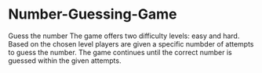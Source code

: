 # Number-Guessing-Game
Guess the number
The game offers two difficulty levels: easy and hard. Based on the chosen level players are given a specific numbder of attempts to guess the number. The game continues until the correct number is guessed within the given attempts. 
